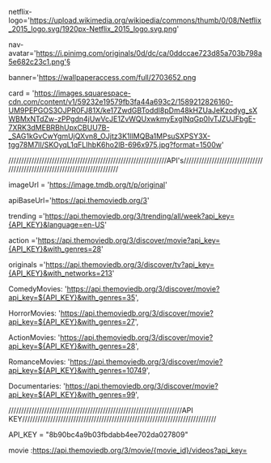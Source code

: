 netflix-logo='https://upload.wikimedia.org/wikipedia/commons/thumb/0/08/Netflix_2015_logo.svg/1920px-Netflix_2015_logo.svg.png'

nav-avatar='https://i.pinimg.com/originals/0d/dc/ca/0ddccae723d85a703b798a5e682c23c1.png'§

banner='https://wallpaperaccess.com/full/2703652.png

card = 'https://images.squarespace-cdn.com/content/v1/59232e19579fb3fa44a693c2/1589212826160-UM9PEPGOS3OJPR0FJ81X/ke17ZwdGBToddI8pDm48kHZUaJeKzodyg_sXWBMxNTdZw-zPPgdn4jUwVcJE1ZvWQUxwkmyExglNqGp0IvTJZUJFbgE-7XRK3dMEBRBhUpxCBUU7B-_SAG1kGvCwYgmUjQXvn8_OJjtz3K1llMQBa1MPsuSXPSY3X-tgg78M7lI/SKOyqL1qFLIhbK6ho2lB-696x975.jpg?format=1500w'

//////////////////////////////////////////////////////////////API's//////////////////////////////////////////////////////////////////////////

imageUrl = 'https://image.tmdb.org/t/p/original'

apiBaseUrl='https://api.themoviedb.org/3'

trending ='https://api.themoviedb.org/3/trending/all/week?api_key={API_KEY}&language=en-US'

action ='https://api.themoviedb.org/3/discover/movie?api_key={API_KEY}&with_genres=28'

originals ='https://api.themoviedb.org/3/discover/tv?api_key={API_KEY}&with_networks=213'

ComedyMovies: 'https://api.themoviedb.org/3/discover/movie?api_key=${API_KEY}&with_genres=35',

HorrorMovies: 'https://api.themoviedb.org/3/discover/movie?api_key=${API_KEY}&with_genres=27',

ActionMovies: 'https://api.themoviedb.org/3/discover/movie?api_key=${API_KEY}&with_genres=28',

RomanceMovies: 'https://api.themoviedb.org/3/discover/movie?api_key=${API_KEY}&with_genres=10749',

Documentaries: 'https://api.themoviedb.org/3/discover/movie?api_key=${API_KEY}&with_genres=99',

////////////////////////////////////////////////////////////////////API KEY////////////////////////////////////////////////////////////////////////////

API_KEY = "8b90bc4a9b03fbdabb4ee702da027809"

movie :https://api.themoviedb.org/3/movie/{movie_id}/videos?api_key=